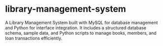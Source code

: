 # library-management-system
A Library Management System built with MySQL for database management and  Python for interface integration. It includes a structured database schema,  sample data, and Python scripts to manage books, members, and loan transactions efficiently.

